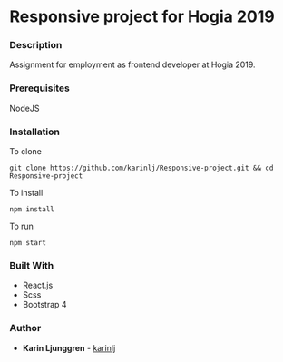 # Responsive project for Hogia 2019

### Description

Assignment for employment as frontend developer at Hogia 2019.

### Prerequisites

NodeJS

### Installation

To clone

`git clone https://github.com/karinlj/Responsive-project.git && cd Responsive-project`

To install

`npm install`

To run

`npm start`

### Built With
* React.js
* Scss
* Bootstrap 4

### Author
* **Karin Ljunggren** - [karinlj](https://github.com/karinlj)


